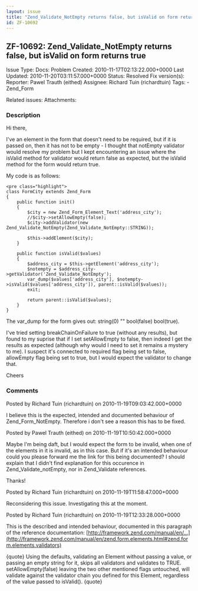 ```yaml
---
layout: issue
title: "Zend_Validate_NotEmpty returns false, but isValid on form returns true"
id: ZF-10692
---
```


ZF-10692: Zend\_Validate\_NotEmpty returns false, but isValid on form returns true
----------------------------------------------------------------------------------

 Issue Type: Docs: Problem Created: 2010-11-17T02:13:22.000+0000 Last Updated: 2010-11-20T03:11:57.000+0000 Status: Resolved Fix version(s): 
 Reporter:  Pawel Trauth (eithed)  Assignee:  Richard Tuin (richardtuin)  Tags: - Zend\_Form
 
 Related issues: 
 Attachments: 
### Description

Hi there,

I've an element in the form that doesn't need to be required, but if it is passed on, then it has not to be empty - I thought that notEmpty validator would resolve my problem but I kept encountering an issue where the isValid method for validator would return false as expected, but the isValid method for the form would return true.

My code is as follows:

 
    <pre class="highlight">
    class FormCity extends Zend_Form
    {
        public function init()
        {
            $city = new Zend_Form_Element_Text('address_city');
            //$city->setAllowEmpty(false);
            $city->addValidator(new Zend_Validate_NotEmpty(Zend_Validate_NotEmpty::STRING));
            
            $this->addElement($city);
        }
        
        public function isValid($values)
        {
            $address_city = $this->getElement('address_city');
            $notempty = $address_city->getValidator('Zend_Validate_NotEmpty');
            var_dump($values['address_city'], $notempty->isValid($values['address_city']), parent::isValid($values));
            exit;
            
            return parent::isValid($values);
        }
    }


The var\_dump for the form gives out: string(0) "" bool(false) bool(true).

I've tried setting breakChainOnFailure to true (without any results), but found to my suprise that if I set setAllowEmpty to false, then indeed I get the results as expected (although why would I need to set it remains a mystery to me). I suspect it's connected to required flag being set to false, allowEmpty flag being set to true, but I would expect the validator to change that.

Cheers

 

 

### Comments

Posted by Richard Tuin (richardtuin) on 2010-11-19T09:03:42.000+0000

I believe this is the expected, intended and documented behaviour of Zend\_Form\_NotEmpty. Therefore i don't see a reason this has to be fixed.

 

 

Posted by Pawel Trauth (eithed) on 2010-11-19T10:50:42.000+0000

Maybe I'm being daft, but I would expect the form to be invalid, when one of the elements in it is invalid, as in this case. But if it's an intended behaviour could you please forward me the link for this being documented? I should explain that I didn't find explanation for this occurence in Zend\_Validate\_notEmpty, nor in Zend\_Validate references.

Thanks!

 

 

Posted by Richard Tuin (richardtuin) on 2010-11-19T11:58:47.000+0000

Reconsidering this issue. Investigating this at the moment.

 

 

Posted by Richard Tuin (richardtuin) on 2010-11-19T12:33:28.000+0000

This is the described and intended behaviour, documented in this paragraph of the reference documentation: [http://framework.zend.com/manual/en/…](http://framework.zend.com/manual/en/zend.form.elements.html#zend.form.elements.validators)

{quote} Using the defaults, validating an Element without passing a value, or passing an empty string for it, skips all validators and validates to TRUE. setAllowEmpty(false) leaving the two other mentioned flags untouched, will validate against the validator chain you defined for this Element, regardless of the value passed to isValid(). {quote}

 

 